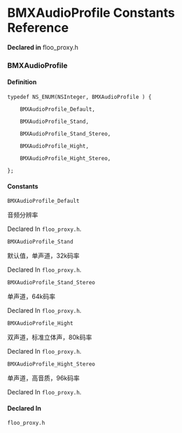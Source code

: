# BMXAudioProfile Constants Reference

  **Declared in** floo_proxy.h  

### BMXAudioProfile

#### Definition
    typedef NS_ENUM(NSInteger, BMXAudioProfile ) {   
        
        BMXAudioProfile_Default,
        
        BMXAudioProfile_Stand,
        
        BMXAudioProfile_Stand_Stereo,
        
        BMXAudioProfile_Hight,
        
        BMXAudioProfile_Hight_Stereo,
        
    };

#### Constants

<a name="" title="BMXAudioProfile_Default"></a><code>BMXAudioProfile_Default</code>

音频分辨率

   Declared In `floo_proxy.h`.

<a name="" title="BMXAudioProfile_Stand"></a><code>BMXAudioProfile_Stand</code>

默认值，单声道，32k码率

   Declared In `floo_proxy.h`.

<a name="" title="BMXAudioProfile_Stand_Stereo"></a><code>BMXAudioProfile_Stand_Stereo</code>

单声道，64k码率

   Declared In `floo_proxy.h`.

<a name="" title="BMXAudioProfile_Hight"></a><code>BMXAudioProfile_Hight</code>

双声道，标准立体声，80k码率

   Declared In `floo_proxy.h`.

<a name="" title="BMXAudioProfile_Hight_Stereo"></a><code>BMXAudioProfile_Hight_Stereo</code>

单声道，高音质，96k码率

   Declared In `floo_proxy.h`.

#### Declared In
`floo_proxy.h`

